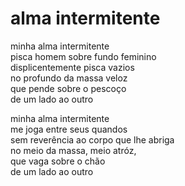 # alma intermitente

minha alma intermitente  
pisca homem sobre fundo feminino  
displicentemente pisca vazios  
no profundo da massa veloz  
que pende sobre o pescoço  
de um lado ao outro  

minha alma intermitente  
me joga entre seus quandos  
sem reverência ao corpo que lhe abriga  
no meio da massa, meio atróz,  
que vaga sobre o chão  
de um lado ao outro  
